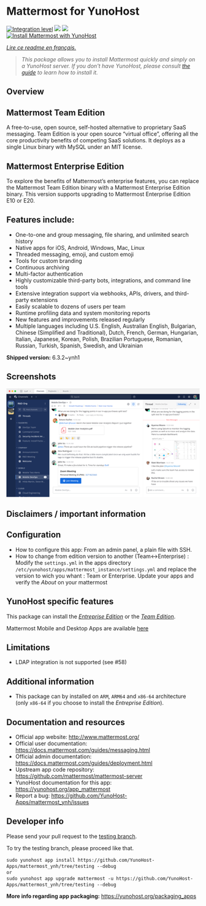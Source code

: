 <!--
N.B.: This README was automatically generated by https://github.com/YunoHost/apps/tree/master/tools/README-generator
It shall NOT be edited by hand.
-->

# Mattermost for YunoHost

[![Integration level](https://dash.yunohost.org/integration/mattermost.svg)](https://dash.yunohost.org/appci/app/mattermost) ![](https://ci-apps.yunohost.org/ci/badges/mattermost.status.svg) ![](https://ci-apps.yunohost.org/ci/badges/mattermost.maintain.svg)  
[![Install Mattermost with YunoHost](https://install-app.yunohost.org/install-with-yunohost.svg)](https://install-app.yunohost.org/?app=mattermost)

*[Lire ce readme en français.](./README_fr.md)*

> *This package allows you to install Mattermost quickly and simply on a YunoHost server.
If you don't have YunoHost, please consult [the guide](https://yunohost.org/#/install) to learn how to install it.*

## Overview

## Mattermost Team Edition
A free-to-use, open source, self-hosted alternative to proprietary SaaS messaging. Team Edition is your open source “virtual office”, offering all the core productivity benefits of competing SaaS solutions. It deploys as a single Linux binary with MySQL under an MIT license.

## Mattermost Enterprise Edition
To explore the benefits of Mattermost’s enterprise features, you can replace the Mattermost Team Edition binary with a Mattermost Enterprise Edition binary. This version supports upgrading to Mattermost Enterprise Edition E10 or E20.

## Features include:

- One-to-one and group messaging, file sharing, and unlimited search history
- Native apps for iOS, Android, Windows, Mac, Linux
- Threaded messaging, emoji, and custom emoji
- Tools for custom branding
- Continuous archiving
- Multi-factor authentication
- Highly customizable third-party bots, integrations, and command line tools
- Extensive integration support via webhooks, APIs, drivers, and third-party extensions
- Easily scalable to dozens of users per team
- Runtime profiling data and system monitoring reports
- New features and improvements released regularly
- Multiple languages including U.S. English, Australian English, Bulgarian, Chinese (Simplified and Traditional), Dutch, French, German, Hungarian, Italian, Japanese, Korean, Polish, Brazilian Portuguese, Romanian, Russian, Turkish, Spanish, Swedish, and Ukrainian


**Shipped version:** 6.3.2~ynh1



## Screenshots

![](./doc/screenshots/screenshot.png)

## Disclaimers / important information

## Configuration

* How to configure this app: From an admin panel, a plain file with SSH.
* How to change from edition version to another (Team<->Enterprise) : Modify the `settings.yml` in the apps directory `/etc/yunohost/apps/mattermost_instance/settings.yml` and replace the version to wich you whant : Team or Enterprise. Update your apps and verify the *About* on your mattermost

## YunoHost specific features

This package can install the [*Entreprise Edition*](https://docs.mattermost.com/overview/product.html#mattermost-enterprise-edition) or the [*Team Edition*](https://docs.mattermost.com/overview/product.html#mattermost-team-edition).

Mattermost Mobile and Desktop Apps are available [here](https://mattermost.com/download/)

## Limitations

* LDAP integration is not supported (see #58)

## Additional information

* This package can by installed on `ARM`, `ARM64` and `x86-64` architecture (only `x86-64` if you choose to install the *Entreprise Edition*).

## Documentation and resources

* Official app website: http://www.mattermost.org/
* Official user documentation: https://docs.mattermost.com/guides/messaging.html
* Official admin documentation: https://docs.mattermost.com/guides/deployment.html
* Upstream app code repository: https://github.com/mattermost/mattermost-server
* YunoHost documentation for this app: https://yunohost.org/app_mattermost
* Report a bug: https://github.com/YunoHost-Apps/mattermost_ynh/issues

## Developer info

Please send your pull request to the [testing branch](https://github.com/YunoHost-Apps/mattermost_ynh/tree/testing).

To try the testing branch, please proceed like that.
```
sudo yunohost app install https://github.com/YunoHost-Apps/mattermost_ynh/tree/testing --debug
or
sudo yunohost app upgrade mattermost -u https://github.com/YunoHost-Apps/mattermost_ynh/tree/testing --debug
```

**More info regarding app packaging:** https://yunohost.org/packaging_apps
